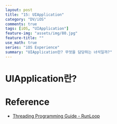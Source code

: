 ```yaml
---
layout: post
title: "15: UIApplication"
category: "DV/iOS"
comments: true
tags: [iOS, "UIApplication"]
feature-img: "assets/img/80.jpg"
feature-title: ""
use_math: true
series: "iOS Experience"
summary: "UIApplication란? 무엇을 담당하는 녀석일까?"
---
```


# UIApplication란?


# Reference

* [Threading Programming Guide - RunLoop](https://developer.apple.com/library/archive/documentation/Cocoa/Conceptual/Multithreading/RunLoopManagement/RunLoopManagement.html)